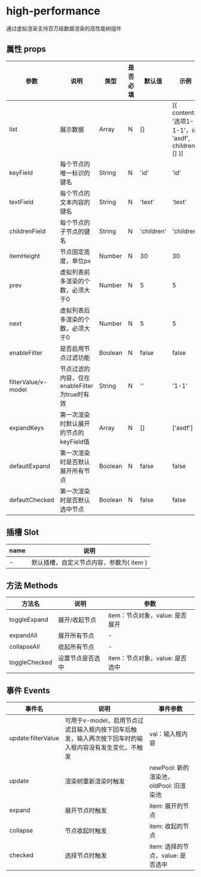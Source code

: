 # high-performance

通过虚拟渲染支持百万级数据渲染的高性能树组件

## 属性 props

| 参数                | 说明                                         | 类型    | 是否必填 | 默认值     | 示例                                                 |
| ------------------- | -------------------------------------------- | ------- | -------- | ---------- | ---------------------------------------------------- |
| list                | 展示数据                                     | Array   | N        | []         | [{ content: '选项1-1-1'，id: 'asdf', children: [] }] |
| keyField            | 每个节点的唯一标识的键名                     | String  | N        | 'id'       | 'id'                                                 |
| textField           | 每个节点的文本内容的键名                     | String  | N        | 'text'     | 'text'                                               |
| childrenField       | 每个节点的子节点的键名                       | String  | N        | 'children' | 'children'                                           |
| itemHeight          | 节点固定高度，单位px                         | Number  | N        | 30         | 30                                                   |
| prev                | 虚拟列表前多渲染的个数，必须大于0            | Number  | N        | 5          | 5                                                    |
| next                | 虚拟列表后多渲染的个数，必须大于0            | Number  | N        | 5          | 5                                                    |
| enableFilter        | 是否启用节点过滤功能                         | Boolean | N        | false      | false                                                |
| filterValue/v-model | 节点过滤的内容，仅在enableFilter为true时有效 | String  | N        | ''         | '1-1'                                                |
| expandKeys          | 第一次渲染时默认展开的节点的keyField值       | Array   | N        | []         | ['asdf']                                             |
| defaultExpand       | 第一次渲染时是否默认展开所有节点             | Boolean | N        | false      | false                                                |
| defaultChecked      | 第一次渲染时是否默认选中节点                 | Boolean | N        | false      | false                                                |

## 插槽 Slot

| name | 说明                                     |
| ---- | ---------------------------------------- |
| -    | 默认插槽，自定义节点内容，参数为{ item } |

## 方法 Methods

| 方法名        | 说明             | 参数                            |
| ------------- | ---------------- | ------------------------------- |
| toggleExpand  | 展开/收起节点    | item：节点对象，value: 是否展开 |
| expandAll     | 展开所有节点     | -                               |
| collapseAll   | 收起所有节点     | -                               |
| toggleChecked | 设置节点是否选中 | item：节点对象，value: 是否选中 |

## 事件 Events

| 事件名             | 说明                                                         | 事件参数                               |
| ------------------ | ------------------------------------------------------------ | -------------------------------------- |
| update:filterValue | 可用于v-model，启用节点过滤且输入框内按下回车后触发，输入两次按下回车时的输入框内容没有发生变化，不触发 | val：输入框内容                        |
| update             | 渲染树重新渲染时触发                                         | newPool: 新的渲染池，oldPool: 旧渲染池 |
| expand             | 展开节点时触发                                               | item: 展开的节点                       |
| collapse           | 节点收起时触发                                               | item: 收起的节点                       |
| checked            | 选择节点时触发                                               | item: 选择的节点，value: 是否选中      |

 
